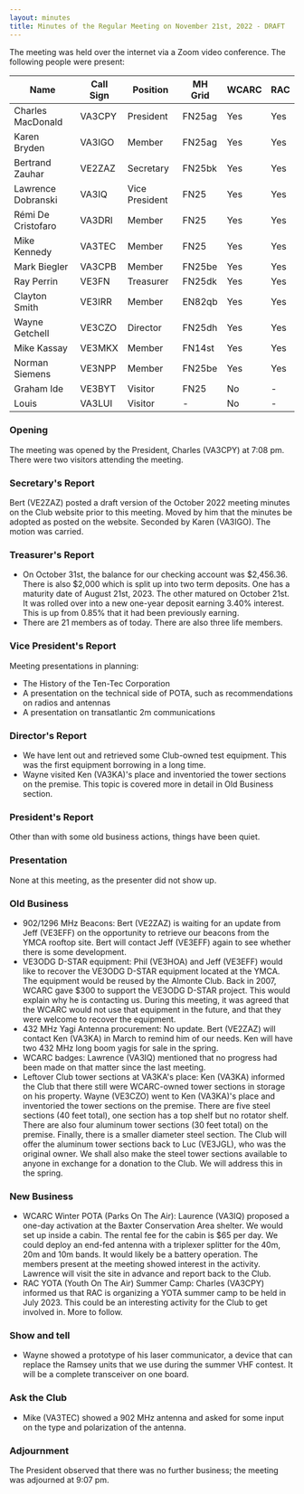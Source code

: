 ```yaml
---
layout: minutes
title: Minutes of the Regular Meeting on November 21st, 2022 - DRAFT
---
```

The meeting was held over the internet via a Zoom video conference.
The following people were present:

| Name                   | Call Sign  | Position         | MH Grid | WCARC | RAC |
|------------------------|------------|------------------|---------|-------|-----|
| Charles MacDonald      | VA3CPY     | President        | FN25ag  | Yes   | Yes |
| Karen Bryden           | VA3IGO     | Member           | FN25ag  | Yes   | Yes |
| Bertrand Zauhar        | VE2ZAZ     | Secretary        | FN25bk  | Yes   | Yes |
| Lawrence Dobranski     | VA3IQ      | Vice President   | FN25    | Yes   | Yes |
| Rémi De Cristofaro     | VA3DRI     | Member           | FN25    | Yes   | Yes |
| Mike Kennedy           | VA3TEC     | Member           | FN25    | Yes   | Yes |
| Mark Biegler           | VA3CPB     | Member           | FN25be  | Yes   | Yes |
| Ray Perrin             | VE3FN      | Treasurer        | FN25dk  | Yes   | Yes |
| Clayton Smith          | VE3IRR     | Member           | EN82qb  | Yes   | Yes |
| Wayne Getchell         | VE3CZO     | Director         | FN25dh  | Yes   | Yes |
| Mike Kassay            | VE3MKX     | Member           | FN14st  | Yes   | Yes |
| Norman Siemens         | VE3NPP     | Member           | FN25be  | Yes   | Yes |
| Graham Ide             | VE3BYT     | Visitor          | FN25    | No    |  -  |
| Louis                  | VA3LUI     | Visitor          |   -     | No    |  -  |

### Opening
The meeting was opened by the President, Charles (VA3CPY) at 7:08 pm.
There were two visitors attending the meeting.

### Secretary's Report
Bert (VE2ZAZ) posted a draft version of the October 2022 meeting minutes on the Club website prior to this meeting. Moved by him that the minutes be adopted as posted on the website. Seconded by Karen (VA3IGO). The motion was carried.

### Treasurer's Report
- On October 31st, the balance for our checking account was $2,456.36. There is also $2,000 which is split up into two term deposits. One has a maturity date of August 21st, 2023. The other matured on October 21st. It was rolled over into a new one-year deposit earning 3.40% interest. This is up from 0.85% that it had been previously earning.
- There are 21 members as of today. There are also three life members.

### Vice President's Report
Meeting presentations in planning:
- The History of the Ten-Tec Corporation
- A presentation on the technical side of POTA, such as recommendations on radios and antennas
- A presentation on transatlantic 2m communications

### Director's Report
- We have lent out and retrieved some Club-owned test equipment. This was the first equipment borrowing in a long time.
- Wayne visited Ken (VA3KA)'s place and inventoried the tower sections on the premise. This topic is covered more in detail in Old Business section.

### President's Report
Other than with some old business actions, things have been quiet.

### Presentation
None at this meeting, as the presenter did not show up.

### Old Business
- 902/1296 MHz Beacons: Bert (VE2ZAZ) is waiting for an update from Jeff (VE3EFF) on the opportunity to retrieve our beacons from the YMCA rooftop site. Bert will contact Jeff (VE3EFF) again to see whether there is some development.
- VE3ODG D-STAR equipment: Phil (VE3HOA) and Jeff (VE3EFF) would like to recover the VE3ODG D-STAR equipment located at the YMCA. The equipment would be reused by the Almonte Club. Back in 2007, WCARC gave $300 to support the VE3ODG D-STAR project. This would explain why he is contacting us. During this meeting, it was agreed that the WCARC would not use that equipment in the future, and that they were welcome to recover the equipment.
- 432 MHz Yagi Antenna procurement: No update. Bert (VE2ZAZ) will contact Ken (VA3KA) in March to remind him of our needs. Ken will have two 432 MHz long boom yagis for sale in the spring.
- WCARC badges: Lawrence (VA3IQ) mentioned that no progress had been made on that matter since the last meeting.
- Leftover Club tower sections at VA3KA's place: Ken (VA3KA) informed the Club that there still were WCARC-owned tower sections in storage on his property. Wayne (VE3CZO) went to Ken (VA3KA)'s place and inventoried the tower sections on the premise. There are five steel sections (40 feet total), one section has a top shelf but no rotator shelf. There are also four aluminum tower sections (30 feet total) on the premise. Finally, there is a smaller diameter steel section. The Club will offer the aluminum tower sections back to Luc (VE3JGL), who was the original owner. We shall also make the steel tower sections available to anyone in exchange for a donation to the Club. We will address this in the spring.

### New Business
- WCARC Winter POTA (Parks On The Air): Laurence (VA3IQ) proposed a one-day activation at the Baxter Conservation Area shelter. We would set up inside a cabin. The rental fee for the cabin is $65 per day. We could deploy an end-fed antenna with a triplexer splitter for the 40m, 20m and 10m bands. It would likely be a battery operation. The members present at the meeting showed interest in the activity. Lawrence will visit the site in advance and report back to the Club.
- RAC YOTA (Youth On The Air) Summer Camp: Charles (VA3CPY) informed us that RAC is organizing a YOTA summer camp to be held in July 2023. This could be an interesting activity for the Club to get involved in. More to follow.

### Show and tell
- Wayne showed a prototype of his laser communicator, a device that can replace the Ramsey units that we use during the summer VHF contest. It will be a complete transceiver on one board.

### Ask the Club
- Mike (VA3TEC) showed a 902 MHz antenna and asked for some input on the type and polarization of the antenna.

### Adjournment
The President observed that there was no further business; the meeting was adjourned at 9:07 pm.
